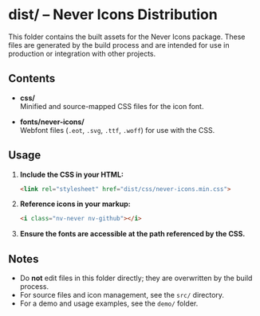 # dist/ – Never Icons Distribution

This folder contains the built assets for the Never Icons package. These files are generated by the build process and are intended for use in production or integration with other projects.

## Contents

- **css/**  
  Minified and source-mapped CSS files for the icon font.

- **fonts/never-icons/**  
  Webfont files (`.eot`, `.svg`, `.ttf`, `.woff`) for use with the CSS.

## Usage

1. **Include the CSS in your HTML:**

   ```html
   <link rel="stylesheet" href="dist/css/never-icons.min.css">
   ```

2. **Reference icons in your markup:**

   ```html
   <i class="nv-never nv-github"></i>
   ```

3. **Ensure the fonts are accessible at the path referenced by the CSS.**

## Notes

- Do **not** edit files in this folder directly; they are overwritten by the build process.
- For source files and icon management, see the `src/` directory.
- For a demo and usage examples, see the `demo/` folder.
